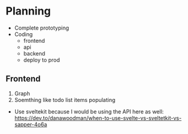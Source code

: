 # Planning
- Complete prototyping
- Coding
    - frontend
    - api
    - backend
    - deploy to prod

## Frontend
1. Graph
2. Soemthing like todo list items populating

- Use sveltekit because I would be using the API here as well: https://dev.to/danawoodman/when-to-use-svelte-vs-sveltetkit-vs-sapper-4o6a